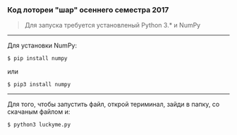 ### Код лотореи "шар" осеннего семестра 2017

> Для запуска требуется установленый Python 3.* и NumPy

---------
Для установки NumPy:
```
$ pip install numpy
```
или
```
$ pip3 install numpy
```
----------
Для того, чтобы запустить файл, открой териминал, зайди в папку, со скачаным файлом и:
```
$ python3 luckyme.py
```
